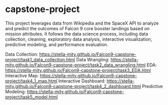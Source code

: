 # capstone-project

This project leverages data from Wikipedia and the SpaceX API to analyze and predict the outcomes of Falcon 9 core booster landings based on mission attributes. It follows the data science process, including data collection, cleaning, exploratory data analysis, interactive visualization, predictive modeling, and performance evaluation.

Data Collection: https://stella-mity.github.io/Falcon9-capstone-project/task1_data_collection.html
Data Wrangling: https://stella-mity.github.io/Falcon9-capstone-project/task2_data_wrangling.html
EDA: https://stella-mity.github.io/Falcon9-capstone-project/task3_EDA.html
Interactive Map: https://stella-mity.github.io/Falcon9-capstone-project/task4_1_map.html
Interactive Dashboard: https://stella-mity.github.io/Falcon9-capstone-project/task4_2_dashboard.html
Predictive Modeling: https://stella-mity.github.io/Falcon9-capstone-project/task5_model.html

